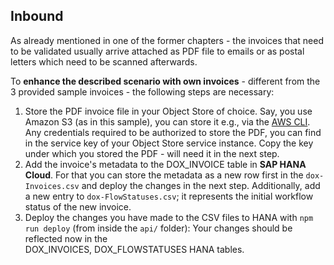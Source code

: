 ## Inbound

As already mentioned in one of the former chapters - the invoices that need to be validated usually arrive attached as PDF file to emails or as postal letters which need to be scanned afterwards.

To **enhance the described scenario with own invoices** - different from the 3 provided sample invoices - the following steps are necessary:

1. Store the PDF invoice file in your Object Store of choice. Say, you use Amazon S3 (as in this sample), you can store it e.g., via
the [AWS CLI](https://docs.aws.amazon.com/cli/latest/reference/s3/). Any credentials required to be authorized to store the PDF, you can find in the service key
of your Object Store service instance. Copy the key under which you stored the PDF - will need it in the next step.
2. Add the invoice's metadata to the DOX_INVOICE table in **SAP HANA Cloud**. For that you can store the metadata as a new row first in the `dox-Invoices.csv` and deploy
the changes in the next step. Additionally, add a new entry to `dox-FlowStatuses.csv`; it represents the initial workflow status of the new invoice.
3. Deploy the changes you have made to the CSV files to HANA with `npm run deploy` (from inside the `api/` folder): Your changes should be reflected now in the  
DOX_INVOICES, DOX_FLOWSTATUSES HANA tables.